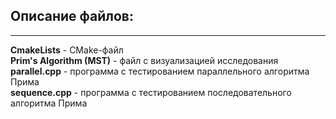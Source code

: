 ## Описание файлов:  
***
__CmakeLists__ - CMake-файл  
__Prim's Algorithm (MST)__ - файл с визуализацией исследования  
__parallel.cpp__ - программа с тестированием параллельного алгоритма Прима  
__sequence.cpp__ - программа с тестированием последовательного алгоритма Прима  
